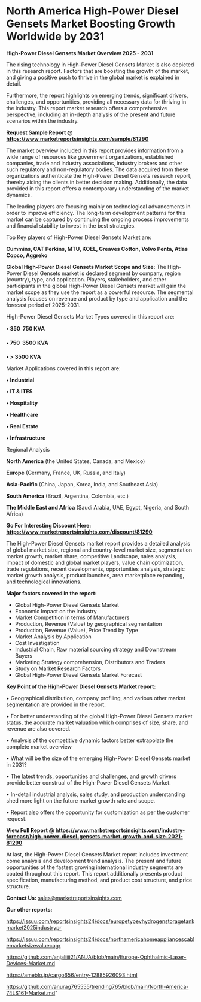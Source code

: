 # North America High-Power Diesel Gensets Market Boosting Growth Worldwide by 2031

<Strong> High-Power Diesel Gensets Market Overview 2025 - 2031</strong>

The rising technology in High-Power Diesel Gensets Market is also depicted in this research report. Factors that are boosting the growth of the market, and giving a positive push to thrive in the global market is explained in detail.

Furthermore, the report highlights on emerging trends, significant drivers, challenges, and opportunities, providing all necessary data for thriving in the industry. This report market research offers a comprehensive perspective, including an in-depth analysis of the present and future scenarios within the industry.

<strong>Request Sample Report @ <a href=https://www.marketreportsinsights.com/sample/81290>https://www.marketreportsinsights.com/sample/81290</a></strong>

The market overview included in this report provides information from a wide range of resources like government organizations, established companies, trade and industry associations, industry brokers and other such regulatory and non-regulatory bodies. The data acquired from these organizations authenticate the High-Power Diesel Gensets research report, thereby aiding the clients in better decision making. Additionally, the data provided in this report offers a contemporary understanding of the market dynamics.

The leading players are focusing mainly on technological advancements in order to improve efficiency. The long-term development patterns for this market can be captured by continuing the ongoing process improvements and financial stability to invest in the best strategies.

Top Key players of High-Power Diesel Gensets Market are:

<strong>Cummins, CAT Perkins, MTU, KOEL, Greaves Cotton, Volvo Penta, Atlas Copco, Aggreko</strong>

<strong><b>Global High-Power Diesel Gensets Market Scope and Size:</b></strong>
The High-Power Diesel Gensets market is declared segment by company, region (country), type, and application. Players, stakeholders, and other participants in the global High-Power Diesel Gensets market will gain the market scope as they use the report as a powerful resource. The segmental analysis focuses on revenue and product by type and application and the forecast period of 2025-2031.

High-Power Diesel Gensets Market Types covered in this report are:

<strong>• 350  750 KVA

• 750  3500 KVA

• > 3500 KVA</strong>

Market Applications covered in this report are:

<strong>• Industrial

• IT & ITES

• Hospitality

• Healthcare

• Real Estate

• Infrastructure</strong> 

Regional Analysis

<strong>North America</strong> (the United States, Canada, and Mexico)

<strong>Europe</strong> (Germany, France, UK, Russia, and Italy)

<strong>Asia-Pacific</strong> (China, Japan, Korea, India, and Southeast Asia)

<strong>South America</strong> (Brazil, Argentina, Colombia, etc.)

<strong>The Middle East and Africa</strong> (Saudi Arabia, UAE, Egypt, Nigeria, and South Africa)

<strong>Go For Interesting Discount Here: <a href=https://www.marketreportsinsights.com/discount/81290>https://www.marketreportsinsights.com/discount/81290</a></strong>

The High-Power Diesel Gensets market report provides a detailed analysis of global market size, regional and country-level market size, segmentation market growth, market share, competitive Landscape, sales analysis, impact of domestic and global market players, value chain optimization, trade regulations, recent developments, opportunities analysis, strategic market growth analysis, product launches, area marketplace expanding, and technological innovations.

<strong><b>Major factors covered in the report:</b></strong>
<ul>
  <li>Global High-Power Diesel Gensets Market </li>
  <li>Economic Impact on the Industry</li>
  <li>Market Competition in terms of Manufacturers</li>
  <li>Production, Revenue (Value) by geographical segmentation</li>
  <li>Production, Revenue (Value), Price Trend by Type</li>
  <li>Market Analysis by Application</li>
  <li>Cost Investigation</li>
  <li>Industrial Chain, Raw material sourcing strategy and Downstream Buyers</li>
  <li>Marketing Strategy comprehension, Distributors and Traders</li>
  <li>Study on Market Research Factors</li>
  <li>Global High-Power Diesel Gensets Market Forecast</li>
</ul>

<strong><b>Key Point of the High-Power Diesel Gensets Market report:</b></strong>

• Geographical distribution, company profiling, and various other market segmentation are provided in the report.

• For better understanding of the global High-Power Diesel Gensets market status, the accurate market valuation which comprises of size, share, and revenue are also covered.

• Analysis of the competitive dynamic factors better extrapolate the complete market overview

• What will be the size of the emerging High-Power Diesel Gensets market in 2031?

• The latest trends, opportunities and challenges, and growth drivers provide better construal of the High-Power Diesel Gensets Market.

• In-detail industrial analysis, sales study, and production understanding shed more light on the future market growth rate and scope.

• Report also offers the opportunity for customization as per the customer request.

<strong><b>View Full Report @ <a href=https://www.marketreportsinsights.com/industry-forecast/high-power-diesel-gensets-market-growth-and-size-2021-81290>https://www.marketreportsinsights.com/industry-forecast/high-power-diesel-gensets-market-growth-and-size-2021-81290</a></b></strong>


At last, the High-Power Diesel Gensets Market report includes investment come analysis and development trend analysis. The present and future opportunities of the fastest growing international industry segments are coated throughout this report. This report additionally presents product specification, manufacturing method, and product cost structure, and price structure.

<strong>Contact Us:</strong>
sales@marketreportsinsights.com

<strong>Our other reports:</strong>

<a href=https://issuu.com/reportsinsights24/docs/europetypevhydrogenstoragetankmarket2025industrypr>https://issuu.com/reportsinsights24/docs/europetypevhydrogenstoragetankmarket2025industrypr</a>

<a href=https://issuu.com/reportsinsights24/docs/northamericahomeappliancescablemarketsizevaluecagr>https://issuu.com/reportsinsights24/docs/northamericahomeappliancescablemarketsizevaluecagr</a>

<a href=https://github.com/anjaliiii21/ANJA/blob/main/Europe-Ophthalmic-Laser-Devices-Market.md>https://github.com/anjaliiii21/ANJA/blob/main/Europe-Ophthalmic-Laser-Devices-Market.md</a>

<a href=https://ameblo.jp/cargo656/entry-12885926093.html>https://ameblo.jp/cargo656/entry-12885926093.html</a>

<a href=https://github.com/anurag765555/trending765/blob/main/North-America-74LS161-Market.md>https://github.com/anurag765555/trending765/blob/main/North-America-74LS161-Market.md</a>"
